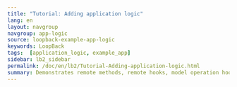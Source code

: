 ```yaml
---
title: "Tutorial: Adding application logic"
lang: en
layout: navgroup
navgroup: app-logic
source: loopback-example-app-logic
keywords: LoopBack
tags:  [application_logic, example_app]
sidebar: lb2_sidebar
permalink: /doc/en/lb2/Tutorial-Adding-application-logic.html
summary: Demonstrates remote methods, remote hooks, model operation hooks, boot scripts, middleware, and using the email connector in a LoopBack application.
---
```

